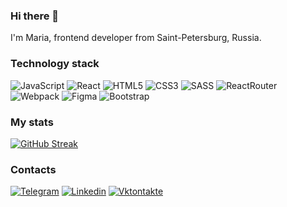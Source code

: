 ### Hi there 👋

I'm Maria, frontend developer from Saint-Petersburg, Russia.

### Technology stack
![JavaScript](https://img.shields.io/badge/JavaScript-black?style=for-the-badge&logo=javascript)
![React](https://img.shields.io/badge/React-black?style=for-the-badge&logo=react)
![HTML5](https://img.shields.io/badge/HTML5-black?style=for-the-badge&logo=html5)
![CSS3](https://img.shields.io/badge/CSS3-black?style=for-the-badge&logo=css3)
![SASS](https://img.shields.io/badge/SASS-black?style=for-the-badge&logo=SASS)
![ReactRouter](https://img.shields.io/badge/React_Router-black?style=for-the-badge&logo=reactrouter)
![Webpack](https://img.shields.io/badge/Webpack-black?style=for-the-badge&logo=webpack)
![Figma](https://img.shields.io/badge/Figma-black?style=for-the-badge&logo=figma)
![Bootstrap](https://img.shields.io/badge/Bootstrap-black?style=for-the-badge&logo=bootstrap)


### My stats
[![GitHub Streak](http://github-readme-streak-stats.herokuapp.com?user=mrglk&theme=dark&background=000000)](https://git.io/streak-stats)

### Contacts
[![Telegram](https://img.shields.io/badge/Telegram-black?style=for-the-badge&logo=telegram)](https://t.me/mrmnvch)
[![Linkedin](https://img.shields.io/badge/Linkedin-black?style=for-the-badge&logo=linkedin)](https://www.linkedin.com/in/maria-galko-60aa63140/)
[![Vktontakte](https://img.shields.io/badge/Vktontakte-black?style=for-the-badge&logo=vk&logoColor=4F7DB3)](https://vk.com/mrmnvch)
